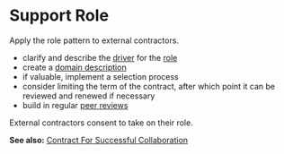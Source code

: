 # Support Role

<summary>
Apply the role pattern to external contractors.
</summary>

-   clarify and describe the [driver](glossary:organizational-driver) for the [role](section:role)
-   create a [domain description](section:clarify-and-develop-domains)
-   if valuable, implement a selection process
-   consider limiting the term of the contract, after which point it can be reviewed and renewed if necessary
-   build in regular [peer reviews](section:peer-review)

External contractors consent to take on their role.

**See also:** [Contract For Successful Collaboration](section:contract-for-successful-collaboration)